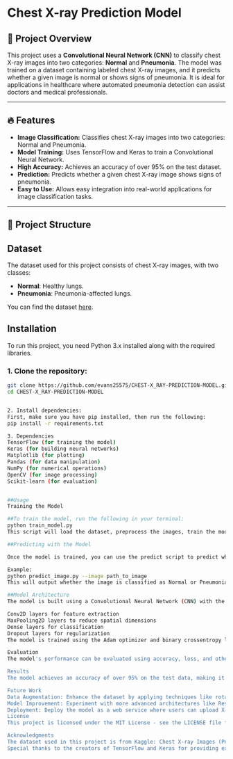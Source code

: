 # Chest X-ray Prediction Model
## 📌 Project Overview
This project uses a **Convolutional Neural Network (CNN)** to classify chest X-ray images into two categories: **Normal** and **Pneumonia**. The model was trained on a dataset containing labeled chest X-ray images, and it predicts whether a given image is normal or shows signs of pneumonia. It is ideal for applications in healthcare where automated pneumonia detection can assist doctors and medical professionals.

---

## 🔥 Features
- **Image Classification:** Classifies chest X-ray images into two categories: Normal and Pneumonia.
- **Model Training:** Uses TensorFlow and Keras to train a Convolutional Neural Network.
- **High Accuracy:** Achieves an accuracy of over 95% on the test dataset.
- **Prediction:** Predicts whether a given chest X-ray image shows signs of pneumonia.
- **Easy to Use:** Allows easy integration into real-world applications for image classification tasks.

---

## 📁 Project Structure


## Dataset

The dataset used for this project consists of chest X-ray images, with two classes:
- **Normal**: Healthy lungs.
- **Pneumonia**: Pneumonia-affected lungs.

You can find the dataset [here](https://www.kaggle.com/datasets/paultimothymooney/chest-xray-pneumonia).

## Installation

To run this project, you need Python 3.x installed along with the required libraries.

### 1. Clone the repository:
```bash
git clone https://github.com/evans25575/CHEST-X_RAY-PREDICTION-MODEL.git
cd CHEST-X_RAY-PREDICTION-MODEL


2. Install dependencies:
First, make sure you have pip installed, then run the following:
pip install -r requirements.txt

3. Dependencies
TensorFlow (for training the model)
Keras (for building neural networks)
Matplotlib (for plotting)
Pandas (for data manipulation)
NumPy (for numerical operations)
OpenCV (for image processing)
Scikit-learn (for evaluation)


##Usage
Training the Model

##To train the model, run the following in your terminal:
python train_model.py
This script will load the dataset, preprocess the images, train the model, and save it to a file.

##Predicting with the Model

Once the model is trained, you can use the predict script to predict whether a given chest X-ray image shows signs of pneumonia.

Example:
python predict_image.py --image path_to_image
This will output whether the image is classified as Normal or Pneumonia.

##Model Architecture
The model is built using a Convolutional Neural Network (CNN) with the following layers:

Conv2D layers for feature extraction
MaxPooling2D layers to reduce spatial dimensions
Dense layers for classification
Dropout layers for regularization
The model is trained using the Adam optimizer and binary crossentropy loss for binary classification.

Evaluation
The model's performance can be evaluated using accuracy, loss, and other metrics such as precision, recall, and F1 score. During training, the accuracy is tracked for both training and validation sets.

Results
The model achieves an accuracy of over 95% on the test data, making it effective for detecting pneumonia in chest X-ray images.

Future Work
Data Augmentation: Enhance the dataset by applying techniques like rotation, flipping, and zooming to generate more diverse training examples.
Model Improvement: Experiment with more advanced architectures like ResNet or VGG for potentially better accuracy.
Deployment: Deploy the model as a web service where users can upload X-ray images and get predictions.
License
This project is licensed under the MIT License - see the LICENSE file for details.

Acknowledgments
The dataset used in this project is from Kaggle: Chest X-ray Images (Pneumonia).
Special thanks to the creators of TensorFlow and Keras for providing excellent tools for deep learning.



